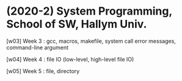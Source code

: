 # (2020-2) System Programming, School of SW, Hallym Univ.

[w03] Week 3 : gcc, macros, makefile, system call error messages, command-line argument

[w04] Week 4 : file IO (low-level, high-level file IO)

[w05] Week 5 : file, directory
